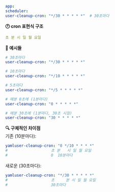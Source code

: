 ```yaml
app:
scheduler:
user-cleanup-cron: "*/30 * * * * *"  # 30초마다
```

**🕐 cron 표현식 구조**
```yaml
초 분 시 일 월 요일
```

**📝 예시들**
```yaml
# 30초마다
user-cleanup-cron: "*/30 * * * * *"

# 10초마다
user-cleanup-cron: "*/10 * * * * *"

# 5초마다
user-cleanup-cron: "*/5 * * * * *"

# 매분 0초에 (1분마다)
user-cleanup-cron: "0 * * * * *"

# 매분 30초에 (1분마다, 30초 시점)
user-cleanup-cron: "30 * * * * *"
```

**🔍 구체적인 차이점**<br>
기존 (10분마다):
```yaml
yamluser-cleanup-cron: "0 */10 * * * *"
#                   초 분   시 일 월 요일
#                   0  10분마다
```

새로운 (30초마다):
```yaml
yamluser-cleanup-cron: "*/30 * * * * *"
#                   초     분 시 일 월 요일
#                   30초마다
```
